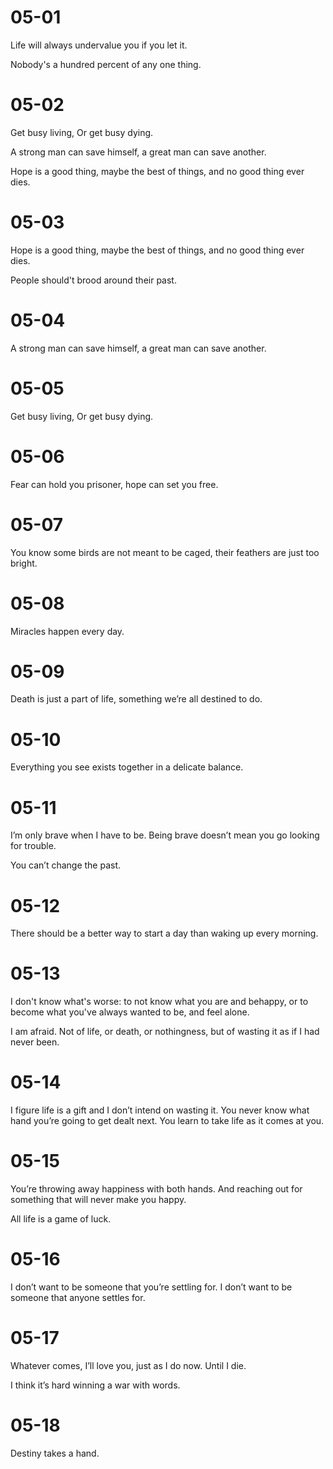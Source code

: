 # 05-01

Life will always undervalue you if you let it.

Nobody's a hundred percent of any one thing.

# 05-02

Get busy living, Or get busy dying.

A strong man can save himself, a great man can save another.

Hope is a good thing, maybe the best of things, and no good thing ever dies.

# 05-03

Hope is a good thing, maybe the best of things, and no good thing ever dies.

People should't brood around their past.

# 05-04

A strong man can save himself, a great man can save another.

# 05-05

Get busy living, Or get busy dying.

# 05-06

Fear can hold you prisoner, hope can set you free.

# 05-07

You know some birds are not meant to be caged, their feathers are just too bright.

# 05-08

Miracles happen every day.

# 05-09

Death is just a part of life, something we’re all destined to do.

# 05-10

Everything you see exists together in a delicate balance.

# 05-11

I’m only brave when I have to be. Being brave doesn’t mean you go looking for trouble.

You can’t change the past.

# 05-12

There should be a better way to start a day than waking up every morning.

# 05-13

I don't know  what's worse: to not know what you are and behappy, or to become what you've always wanted to be, and feel alone.

I am afraid. Not of life, or death, or nothingness, but of wasting it as if I had never been.

# 05-14

I figure life is a gift and I don’t intend on wasting it. You never know what hand you’re going to get dealt next. You learn to take life as it comes at you.

# 05-15

You’re throwing away happiness with both hands. And reaching out for something that will never make you happy.

All life is a game of luck.

# 05-16

I don’t want to be someone that you’re settling for. I don’t want to be someone that anyone settles for.

# 05-17

Whatever comes, I’ll love you, just as I do now. Until I die.

I think it’s hard winning a war with words.

# 05-18

Destiny takes a hand.